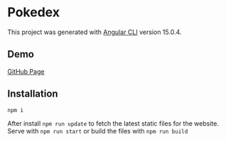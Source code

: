 # Pokedex

This project was generated with [Angular CLI](https://github.com/angular/angular-cli) version 15.0.4.

## Demo
[GitHub Page](https://kerrders.github.io)

## Installation
`npm i`

After install `npm run update` to fetch the latest static files for the website.
Serve with `npm run start` or build the files with `npm run build` 
